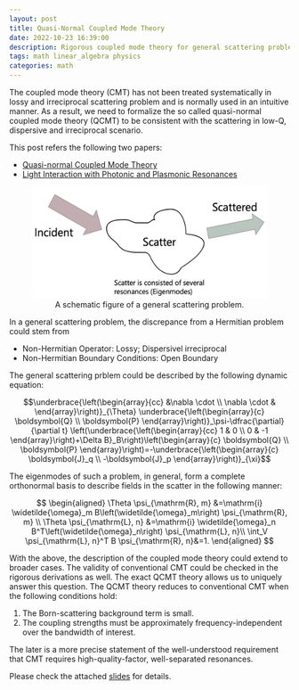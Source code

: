 ```yaml
---
layout: post
title: Quasi-Normal Coupled Mode Theory
date: 2022-10-23 16:39:00
description: Rigorous coupled mode theory for general scattering problem
tags: math linear_algebra physics
categories: math
---
```


The coupled mode theory (CMT) has not been treated systematically in lossy and irreciprocal scattering problem and is normally
used in an intuitive manner. As a result, we need to formalize the so called quasi-normal coupled mode theory (QCMT) to be consistent with the scattering in low-Q, dispersive and irreciprocal scenario.

This post refers the following two papers:
- [Quasi-normal Coupled Mode Theory](https://arxiv.org/abs/2010.08650)
- [Light Interaction with Photonic and Plasmonic Resonances](https://onlinelibrary.wiley.com/doi/10.1002/lpor.201700113)

<figure>
  <center>
  <img src="/assets/img/posts_img/scattering_problem.jpg" width="450" height="200">
  <figcaption> A schematic figure of a general scattering problem.</figcaption>
  </center>
</figure>

In a general scattering problem, the discrepance from a Hermitian problem could stem from
- Non-Hermitian Operator: Lossy; Dispersivel irreciprocal
- Non-Hermitian Boundary Conditions: Open Boundary

The general scattering prblem could be described by the following dynamic equation:

$$\underbrace{\left(\begin{array}{cc}
&\nabla \cdot \\ \nabla \cdot &
\end{array}\right)}_{\Theta} \underbrace{\left(\begin{array}{c}
\boldsymbol{Q} \\
\boldsymbol{P}
\end{array}\right)}_\psi-\dfrac{\partial}{\partial t} \left(\underbrace{\left(\begin{array}{cc}
1 & 0 \\
0 & -1
\end{array}\right)+\Delta B}_B\right)\left(\begin{array}{c}
\boldsymbol{Q} \\
\boldsymbol{P}
\end{array}\right)=-\underbrace{\left(\begin{array}{c}
\boldsymbol{J}_q \\
-\boldsymbol{J}_p
\end{array}\right)}_{\xi}$$

The eigenmodes of such a problem, in general, form a complete orthonormal basis to describe fields in the scatter in the following manner:

$$
\begin{aligned}
\Theta \psi_{\mathrm{R}, m} &=\mathrm{i} \widetilde{\omega}_m B\left(\widetilde{\omega}_m\right) \psi_{\mathrm{R}, m} \\
\Theta \psi_{\mathrm{L}, n} &=\mathrm{i} \widetilde{\omega}_n B^T\left(\widetilde{\omega}_n\right) \psi_{\mathrm{L}, n}\\
\int_V \psi_{\mathrm{L}, n}^T B \psi_{\mathrm{R}, n}&=1.
\end{aligned}
$$

With the above, the description of the coupled mode theory could extend to broader cases. The validity of conventional CMT could be checked in the rigorous derivations as well. The exact QCMT theory allows us to uniquely answer this question. The QCMT theory reduces to conventional CMT when the following conditions hold:
1. The Born-scattering background term is small.
2. The coupling strengths must be approximately frequency-independent over the bandwidth of interest.

The later is a more precise statement of the well-understood requirement that CMT requires high-quality-factor, well-separated resonances.

Please check the attached [slides](/assets/img/posts_img/QCMT.pptx) for details.
